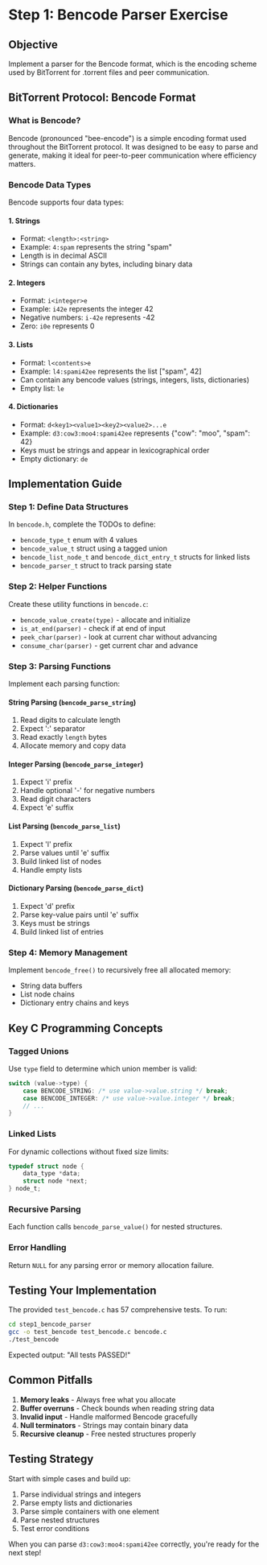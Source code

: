 # Step 1: Bencode Parser Exercise

## Objective
Implement a parser for the Bencode format, which is the encoding scheme used by BitTorrent for .torrent files and peer communication.

## BitTorrent Protocol: Bencode Format

### What is Bencode?
Bencode (pronounced "bee-encode") is a simple encoding format used throughout the BitTorrent protocol. It was designed to be easy to parse and generate, making it ideal for peer-to-peer communication where efficiency matters.

### Bencode Data Types

Bencode supports four data types:

#### 1. Strings
- Format: `<length>:<string>`
- Example: `4:spam` represents the string "spam"
- Length is in decimal ASCII
- Strings can contain any bytes, including binary data

#### 2. Integers  
- Format: `i<integer>e`
- Example: `i42e` represents the integer 42
- Negative numbers: `i-42e` represents -42
- Zero: `i0e` represents 0

#### 3. Lists
- Format: `l<contents>e`
- Example: `l4:spami42ee` represents the list ["spam", 42]
- Can contain any bencode values (strings, integers, lists, dictionaries)
- Empty list: `le`

#### 4. Dictionaries
- Format: `d<key1><value1><key2><value2>...e`
- Example: `d3:cow3:moo4:spami42ee` represents {"cow": "moo", "spam": 42}
- Keys must be strings and appear in lexicographical order
- Empty dictionary: `de`

## Implementation Guide

### Step 1: Define Data Structures
In `bencode.h`, complete the TODOs to define:
- `bencode_type_t` enum with 4 values
- `bencode_value_t` struct using a tagged union
- `bencode_list_node_t` and `bencode_dict_entry_t` structs for linked lists
- `bencode_parser_t` struct to track parsing state

### Step 2: Helper Functions
Create these utility functions in `bencode.c`:
- `bencode_value_create(type)` - allocate and initialize
- `is_at_end(parser)` - check if at end of input
- `peek_char(parser)` - look at current char without advancing
- `consume_char(parser)` - get current char and advance

### Step 3: Parsing Functions
Implement each parsing function:

#### String Parsing (`bencode_parse_string`)
1. Read digits to calculate length
2. Expect ':' separator
3. Read exactly `length` bytes
4. Allocate memory and copy data

#### Integer Parsing (`bencode_parse_integer`)
1. Expect 'i' prefix
2. Handle optional '-' for negative numbers
3. Read digit characters
4. Expect 'e' suffix

#### List Parsing (`bencode_parse_list`)
1. Expect 'l' prefix
2. Parse values until 'e' suffix
3. Build linked list of nodes
4. Handle empty lists

#### Dictionary Parsing (`bencode_parse_dict`)
1. Expect 'd' prefix
2. Parse key-value pairs until 'e' suffix
3. Keys must be strings
4. Build linked list of entries

### Step 4: Memory Management
Implement `bencode_free()` to recursively free all allocated memory:
- String data buffers
- List node chains
- Dictionary entry chains and keys

## Key C Programming Concepts

### Tagged Unions
Use `type` field to determine which union member is valid:
```c
switch (value->type) {
    case BENCODE_STRING: /* use value->value.string */ break;
    case BENCODE_INTEGER: /* use value->value.integer */ break;
    // ...
}
```

### Linked Lists
For dynamic collections without fixed size limits:
```c
typedef struct node {
    data_type *data;
    struct node *next;
} node_t;
```

### Recursive Parsing
Each function calls `bencode_parse_value()` for nested structures.

### Error Handling
Return `NULL` for any parsing error or memory allocation failure.

## Testing Your Implementation

The provided `test_bencode.c` has 57 comprehensive tests. To run:

```bash
cd step1_bencode_parser
gcc -o test_bencode test_bencode.c bencode.c
./test_bencode
```

Expected output: "All tests PASSED!"

## Common Pitfalls

1. **Memory leaks** - Always free what you allocate
2. **Buffer overruns** - Check bounds when reading string data
3. **Invalid input** - Handle malformed Bencode gracefully
4. **Null terminators** - Strings may contain binary data
5. **Recursive cleanup** - Free nested structures properly

## Testing Strategy

Start with simple cases and build up:
1. Parse individual strings and integers
2. Parse empty lists and dictionaries  
3. Parse simple containers with one element
4. Parse nested structures
5. Test error conditions

When you can parse `d3:cow3:moo4:spami42ee` correctly, you're ready for the next step!
